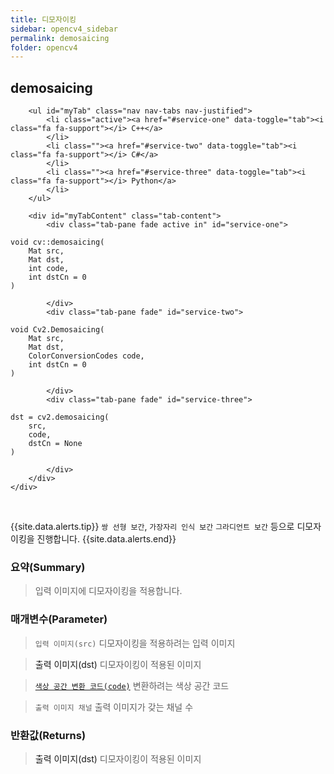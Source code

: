 ```yaml
---
title: 디모자이킹
sidebar: opencv4_sidebar
permalink: demosaicing
folder: opencv4
---
```


<div class="row">
    <div class="col-lg-12">
        <h2 class="page-header">demosaicing</h2>
    </div>
    <div class="col-lg-12">

        <ul id="myTab" class="nav nav-tabs nav-justified">
            <li class="active"><a href="#service-one" data-toggle="tab"><i class="fa fa-support"></i> C++</a>
            </li>
            <li class=""><a href="#service-two" data-toggle="tab"><i class="fa fa-support"></i> C#</a>
            </li>
            <li class=""><a href="#service-three" data-toggle="tab"><i class="fa fa-support"></i> Python</a>
            </li>
        </ul>

        <div id="myTabContent" class="tab-content">
            <div class="tab-pane fade active in" id="service-one">
<pre class="prettyprint"><code class="language-cpp">void cv::demosaicing(
    Mat src,
    Mat dst,
    int code,
    int dstCn = 0
)</code></pre>
            </div>
            <div class="tab-pane fade" id="service-two">
<pre class="prettyprint"><code class="language-cs">void Cv2.Demosaicing(
    Mat src,
    Mat dst,
    ColorConversionCodes code,
    int dstCn = 0
)</code></pre>
            </div>
            <div class="tab-pane fade" id="service-three">
<pre class="prettyprint"><code class="language-py">dst = cv2.demosaicing(
    src,
    code,
    dstCn = None
)</code></pre>
            </div>
        </div>
    </div>
</div>

<br>

{{site.data.alerts.tip}}
`쌍 선형 보간`, `가장자리 인식 보간` `그라디언트 보간` 등으로 디모자이킹을 진행합니다.
{{site.data.alerts.end}}

### 요약(Summary)

> 입력 이미지에 디모자이킹을 적용합니다.

### 매개변수(Parameter)

> `입력 이미지(src)` 디모자이킹을 적용하려는 입력 이미지

> <a data-toggle="tooltip" data-original-title="{{site.data.glossary.only_C_CS}}">출력 이미지(dst)</a> 디모자이킹이 적용된 이미지

> [`색상 공간 변환 코드(code)`](ColorConversionCodes) 변환하려는 색상 공간 코드

> `출력 이미지 채널` 출력 이미지가 갖는 채널 수

### 반환값(Returns)

> <a data-toggle="tooltip" data-original-title="{{site.data.glossary.only_Python}}">출력 이미지(dst)</a> 디모자이킹이 적용된 이미지